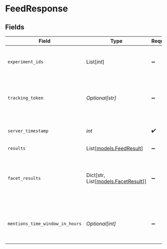 # FeedResponse


## Fields

| Field                                                                                   | Type                                                                                    | Required                                                                                | Description                                                                             |
| --------------------------------------------------------------------------------------- | --------------------------------------------------------------------------------------- | --------------------------------------------------------------------------------------- | --------------------------------------------------------------------------------------- |
| `experiment_ids`                                                                        | List[*int*]                                                                             | :heavy_minus_sign:                                                                      | List of experiment ids for the corresponding request.                                   |
| `tracking_token`                                                                        | *Optional[str]*                                                                         | :heavy_minus_sign:                                                                      | An opaque token that represents this particular feed response.                          |
| `server_timestamp`                                                                      | *int*                                                                                   | :heavy_check_mark:                                                                      | Server unix timestamp (in seconds since epoch UTC).                                     |
| `results`                                                                               | List[[models.FeedResult](../models/feedresult.md)]                                      | :heavy_minus_sign:                                                                      | N/A                                                                                     |
| `facet_results`                                                                         | Dict[str, List[[models.FacetResult](../models/facetresult.md)]]                         | :heavy_minus_sign:                                                                      | Map from category to the list of facets that can be used to filter the entry's content. |
| `mentions_time_window_in_hours`                                                         | *Optional[int]*                                                                         | :heavy_minus_sign:                                                                      | The time window (in hours) used for generating user mentions.                           |